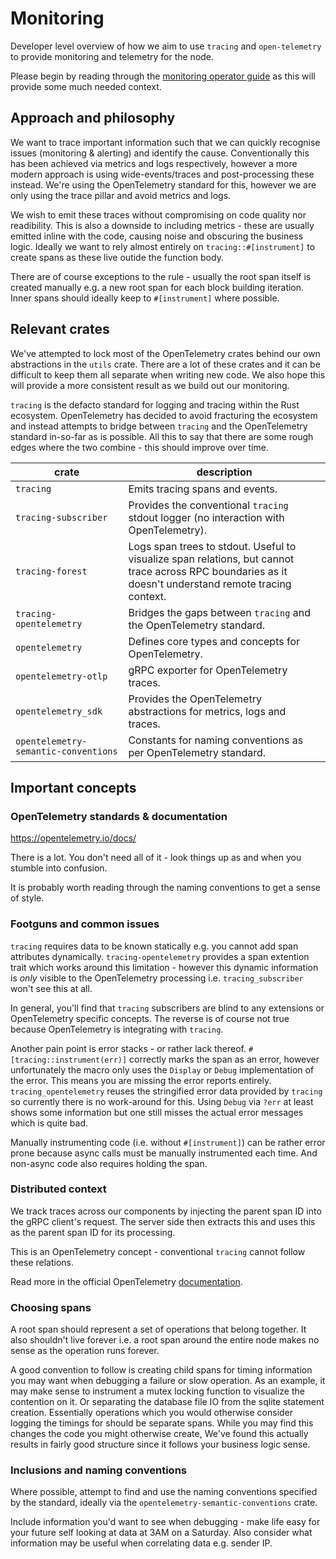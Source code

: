 # Monitoring

Developer level overview of how we aim to use `tracing` and `open-telemetry` to provide monitoring and telemetry for the
node.

Please begin by reading through the [monitoring operator guide](/docs/operator.md#monitoring-telemetry) as this will
provide some much needed context.

## Approach and philosophy

We want to trace important information such that we can quickly recognise issues (monitoring & alerting) and identify
the cause. Conventionally this has been achieved via metrics and logs respectively, however a more modern approach is
using wide-events/traces and post-processing these instead. We're using the OpenTelemetry standard for this, however we
are only using the trace pillar and avoid metrics and logs.

We wish to emit these traces without compromising on code quality nor readibility. This is also a downside to including
metrics - these are usually emitted inline with the code, causing noise and obscuring the business logic. Ideally we
want to rely almost entirely on `tracing::#[instrument]` to create spans as these live outide the function body.

There are of course exceptions to the rule - usually the root span itself is created manually e.g. a new root span for
each block building iteration. Inner spans should ideally keep to `#[instrument]` where possible.

## Relevant crates

We've attempted to lock most of the OpenTelemetry crates behind our own abstractions in the `utils` crate. There are a
lot of these crates and it can be difficult to keep them all separate when writing new code. We also hope this will
provide a more consistent result as we build out our monitoring.

`tracing` is the defacto standard for logging and tracing within the Rust ecosystem. OpenTelemetry has decided to avoid
fracturing the ecosystem and instead attempts to bridge between `tracing` and the OpenTelemetry standard in-so-far as is
possible. All this to say that there are some rough edges where the two combine - this should improve over time.

| crate                                | description                                                                                                                                            |
| ------------------------------------ | ------------------------------------------------------------------------------------------------------------------------------------------------------ |
| `tracing`                            | Emits tracing spans and events.                                                                                                                        |
| `tracing-subscriber`                 | Provides the conventional `tracing` stdout logger (no interaction with OpenTelemetry).                                                                 |
| `tracing-forest`                     | Logs span trees to stdout. Useful to visualize span relations, but cannot trace across RPC boundaries as it doesn't understand remote tracing context. |
| `tracing-opentelemetry`              | Bridges the gaps between `tracing` and the OpenTelemetry standard.                                                                                     |
| `opentelemetry`                      | Defines core types and concepts for OpenTelemetry.                                                                                                     |
| `opentelemetry-otlp`                 | gRPC exporter for OpenTelemetry traces.                                                                                                                |
| `opentelemetry_sdk`                  | Provides the OpenTelemetry abstractions for metrics, logs and traces.                                                                                  |
| `opentelemetry-semantic-conventions` | Constants for naming conventions as per OpenTelemetry standard.                                                                                        |

## Important concepts

### OpenTelemetry standards & documentation

https://opentelemetry.io/docs/

There is a lot. You don't need all of it - look things up as and when you stumble into confusion.

It is probably worth reading through the naming conventions to get a sense of style.

### Footguns and common issues

`tracing` requires data to be known statically e.g. you cannot add span attributes dynamically. `tracing-opentelemetry`
provides a span extention trait which works around this limitation - however this dynamic information is _only_ visible
to the OpenTelemetry processing i.e. `tracing_subscriber` won't see this at all.

In general, you'll find that `tracing` subscribers are blind to any extensions or OpenTelemetry specific concepts. The
reverse is of course not true because OpenTelemetry is integrating with `tracing`.

Another pain point is error stacks - or rather lack thereof. `#[tracing::instrument(err)]` correctly marks the span as
an error, however unfortunately the macro only uses the `Display` or `Debug` implementation of the error. This means you
are missing the error reports entirely. `tracing_opentelemetry` reuses the stringified error data provided by `tracing`
so currently there is no work-around for this. Using `Debug` via `?err` at least shows some information but one still
misses the actual error messages which is quite bad.

Manually instrumenting code (i.e. without `#[instrument]`) can be rather error prone because async calls must be
manually instrumented each time. And non-async code also requires holding the span.

### Distributed context

We track traces across our components by injecting the parent span ID into the gRPC client's request. The server side
then extracts this and uses this as the parent span ID for its processing.

<div class="warning">

This is an OpenTelemetry concept - conventional `tracing` cannot follow these relations.

</div>

Read more in the official OpenTelemetry [documentation](https://opentelemetry.io/docs/concepts/context-propagation/).

### Choosing spans

A root span should represent a set of operations that belong together. It also shouldn't live forever i.e. a root span
around the entire node makes no sense as the operation runs forever.

A good convention to follow is creating child spans for timing information you may want when debugging a failure or slow
operation. As an example, it may make sense to instrument a mutex locking function to visualize the contention on it. Or
separating the database file IO from the sqlite statement creation. Essentially operations which you would otherwise
consider logging the timings for should be separate spans. While you may find this changes the code you might otherwise
create, We've found this actually results in fairly good structure since it follows your business logic sense.

### Inclusions and naming conventions

Where possible, attempt to find and use the naming conventions specified by the standard, ideally via the
`opentelemetry-semantic-conventions` crate.

Include information you'd want to see when debugging - make life easy for your future self looking at data at 3AM on a
Saturday. Also consider what information may be useful when correlating data e.g. sender IP.
